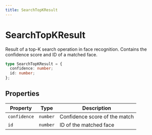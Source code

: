 ```yaml
---
title: SearchTopKResult
---
```


# SearchTopKResult

Result of a top-K search operation in face recognition. Contains the confidence score and ID of a matched face.

```typescript
type SearchTopKResult = {
  confidence: number;
  id: number;
};
```

## Properties

| Property     | Type     | Description                   |
| ------------ | -------- | ----------------------------- |
| `confidence` | `number` | Confidence score of the match |
| `id`         | `number` | ID of the matched face        |
